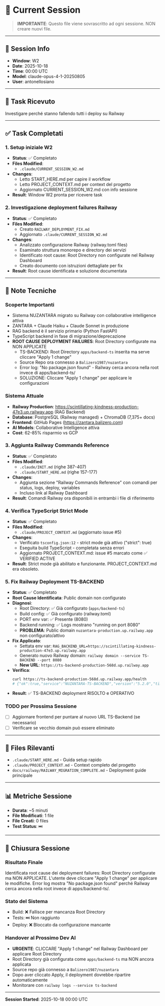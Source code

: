 # 🔧 Current Session

> **IMPORTANTE**: Questo file viene sovrascritto ad ogni sessione. NON creare nuovi file.

---

## 📅 Session Info

- **Window**: W2
- **Date**: 2025-10-18
- **Time**: 00:00 UTC
- **Model**: claude-opus-4-1-20250805
- **User**: antonellosiano

---

## 🎯 Task Ricevuto

Investigare perché stanno fallendo tutti i deploy su Railway

---

## ✅ Task Completati

### 1. Setup iniziale W2
- **Status**: ✅ Completato
- **Files Modified**:
  - `.claude/CURRENT_SESSION_W2.md`
- **Changes**:
  - Letto START_HERE.md per capire il workflow
  - Letto PROJECT_CONTEXT.md per context del progetto
  - Aggiornato CURRENT_SESSION_W2.md con info sessione
- **Result**: Window W2 pronta per ricevere task

### 2. Investigazione deployment failures Railway
- **Status**: ✅ Completato
- **Files Modified**:
  - Creato `RAILWAY_DEPLOYMENT_FIX.md`
  - Aggiornato `.claude/CURRENT_SESSION_W2.md`
- **Changes**:
  - Analizzato configurazione Railway (railway.toml files)
  - Esaminato struttura monorepo e directory dei servizi
  - Identificato root cause: Root Directory non configurate nel Railway Dashboard
  - Creato documento con istruzioni dettagliate per fix
- **Result**: Root cause identificata e soluzione documentata

---

## 📝 Note Tecniche

### Scoperte Importanti
- Sistema NUZANTARA migrato su Railway con collaborative intelligence attiva
- ZANTARA + Claude Haiku + Claude Sonnet in produzione
- RAG backend è il servizio primario (Python FastAPI)
- TypeScript backend in fase di migrazione/deprecazione
- **ROOT CAUSE DEPLOYMENT FAILURES**: Root Directory configurate ma NON APPLICATE
  - TS-BACKEND: Root Directory `apps/backend-ts` inserita ma serve cliccare "Apply 1 change"
  - Source Repo ora connesso a `Balizero1987/nuzantara`
  - Error log: "No package.json found" - Railway cerca ancora nella root invece di apps/backend-ts/
  - SOLUZIONE: Cliccare "Apply 1 change" per applicare le configurazioni

### Sistema Attuale
- **Railway Production**: https://scintillating-kindness-production-47e3.up.railway.app (RAG Backend)
- **Database**: PostgreSQL (Railway managed) + ChromaDB (7,375+ docs)
- **Frontend**: GitHub Pages (https://zantara.balizero.com)
- **AI Models**: Collaborative Intelligence attiva
- **Cost**: 62-85% risparmio vs GCP

### 3. Aggiunta Railway Commands Reference
- **Status**: ✅ Completato
- **Files Modified**:
  - `.claude/INIT.md` (righe 387-407)
  - `.claude/START_HERE.md` (righe 157-177)
- **Changes**:
  - Aggiunta sezione "Railway Commands Reference" con comandi per status, logs, deploy, variables
  - Incluso link al Railway Dashboard
- **Result**: Comandi Railway ora disponibili in entrambi i file di riferimento

### 4. Verifica TypeScript Strict Mode
- **Status**: ✅ Completato
- **Files Modified**:
  - `.claude/PROJECT_CONTEXT.md` (aggiornato issue #5)
- **Changes**:
  - Verificato `tsconfig.json:12` - strict mode già attivo ("strict": true)
  - Eseguita build TypeScript - completata senza errori
  - Aggiornato PROJECT_CONTEXT.md: issue #5 marcato come ✅ VERIFIED ACTIVE
- **Result**: Strict mode già abilitato e funzionante. PROJECT_CONTEXT.md era obsoleto.

### 5. Fix Railway Deployment TS-BACKEND
- **Status**: ✅ Completato
- **Root Cause Identificata**: Public domain non configurato
- **Diagnosi**:
  - Root Directory: ✅ Già configurato (`apps/backend-ts`)
  - Build config: ✅ Già configurato (railway.toml)
  - PORT env var: ✅ Presente (8080)
  - Backend running: ✅ Logs mostrano "running on port 8080"
  - **PROBLEMA**: Public domain `nuzantara-production.up.railway.app` non configurato/attivo
- **Fix Applicato**:
  - Settata env var: `RAG_BACKEND_URL=https://scintillating-kindness-production-47e3.up.railway.app`
  - Generato nuovo Railway domain: `railway domain --service TS-BACKEND --port 8080`
  - **New URL**: `https://ts-backend-production-568d.up.railway.app`
- **Verifica**:
  ```bash
  curl https://ts-backend-production-568d.up.railway.app/health
  # {"ok":true,"service":"NUZANTARA-TS-BACKEND","version":"5.2.0","timestamp":"2025-10-18T11:49:29.416Z"}
  ```
- **Result**: ✅ TS-BACKEND deployment RISOLTO e OPERATIVO

### TODO per Prossima Sessione
- [ ] Aggiornare frontend per puntare al nuovo URL TS-Backend (se necessario)
- [ ] Verificare se vecchio domain può essere eliminato

---

## 🔗 Files Rilevanti

- `.claude/START_HERE.md` - Guida setup rapido
- `.claude/PROJECT_CONTEXT.md` - Context completo del progetto
- `docs/railway/RAILWAY_MIGRATION_COMPLETE.md` - Deployment guide principale

---

## 📊 Metriche Sessione

- **Durata**: ~5 minuti
- **File Modificati**: 1 file
- **File Creati**: 0 files
- **Test Status**: ⏭️

---

## 🏁 Chiusura Sessione

### Risultato Finale
Identificata root cause dei deployment failures: Root Directory configurate ma NON APPLICATE. L'utente deve cliccare "Apply 1 change" per applicare le modifiche. Error log mostra "No package.json found" perché Railway cerca ancora nella root invece di apps/backend-ts/.

### Stato del Sistema
- Build: ❌ Fallisce per mancanza Root Directory
- Tests: ⏭️ Non raggiunto
- Deploy: ❌ Bloccato da configurazione mancante

### Handover al Prossimo Dev AI
- **URGENTE**: CLICCARE "Apply 1 change" nel Railway Dashboard per applicare Root Directory
- Root Directory già configurata come `apps/backend-ts` ma NON ancora applicata
- Source repo già connesso a `Balizero1987/nuzantara`
- Dopo aver cliccato Apply, il deployment dovrebbe ripartire automaticamente
- Monitorare con `railway logs --service ts-backend`

---

**Session Started**: 2025-10-18 00:00 UTC